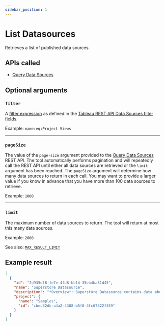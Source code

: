 ```yaml
---
sidebar_position: 1
---
```


# List Datasources

Retrieves a list of published data sources.

## APIs called

- [Query Data Sources](https://help.tableau.com/current/api/rest_api/en-us/REST/rest_api_ref_data_sources.htm#query_data_sources)

## Optional arguments

### `filter`

A
[filter expression](https://help.tableau.com/current/api/rest_api/en-us/REST/rest_api_concepts_filtering_and_sorting.htm)
as defined in the
[Tableau REST API Data Sources filter fields](https://help.tableau.com/current/api/rest_api/en-us/REST/rest_api_concepts_filtering_and_sorting.htm#datasources).

Example: `name:eq:Project Views`

<hr />

### `pageSize`

The value of the `page-size` argument provided to the
[Query Data Sources](https://help.tableau.com/current/api/rest_api/en-us/REST/rest_api_ref_data_sources.htm#query_data_sources)
REST API. The tool automatically performs pagination and will repeatedly call the REST API until
either all data sources are retrieved or the `limit` argument has been reached. The `pageSize`
argument will determine how many data sources to return in each call. You may want to provide a
larger value if you know in advance that you have more than 100 data sources to retrieve.

Example: `1000`

<hr />

### `limit`

The maximum number of data sources to return. The tool will return at most this many data sources.

Example: `2000`

See also: [`MAX_RESULT_LIMIT`](../../configuration/mcp-config/env-vars.md#max_result_limit)

## Example result

```json
[
  {
    "id": "2d935df8-fe7e-4fd8-bb14-35eb4ba31d45",
    "name": "Superstore Datasource",
    "description": "*Overview*: Superstore Datasource contains data about your profit and sales\n\n*What is a Row of Data?* Each row of data corresponds to a unique order.",
    "project": {
      "name": "Samples",
      "id": "cbec32db-a4a2-4308-b5f0-4fc67322f359"
    }
  }
]
```
